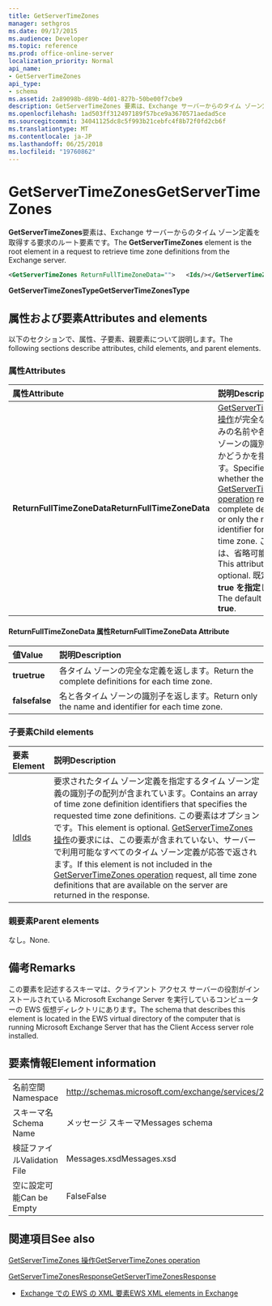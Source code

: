 ```yaml
---
title: GetServerTimeZones
manager: sethgros
ms.date: 09/17/2015
ms.audience: Developer
ms.topic: reference
ms.prod: office-online-server
localization_priority: Normal
api_name:
- GetServerTimeZones
api_type:
- schema
ms.assetid: 2a89098b-d89b-4d01-827b-50be00f7cbe9
description: GetServerTimeZones 要素は、Exchange サーバーからのタイム ゾーン定義を取得する要求のルート要素です。
ms.openlocfilehash: 1ad503ff312497189f57bce9a3670571aedad5ce
ms.sourcegitcommit: 34041125dc8c5f993b21cebfc4f8b72f0fd2cb6f
ms.translationtype: MT
ms.contentlocale: ja-JP
ms.lasthandoff: 06/25/2018
ms.locfileid: "19760862"
---
```

# <a name="getservertimezones"></a><span data-ttu-id="ab9c8-103">GetServerTimeZones</span><span class="sxs-lookup"><span data-stu-id="ab9c8-103">GetServerTimeZones</span></span>

<span data-ttu-id="ab9c8-104">**GetServerTimeZones**要素は、Exchange サーバーからのタイム ゾーン定義を取得する要求のルート要素です。</span><span class="sxs-lookup"><span data-stu-id="ab9c8-104">The **GetServerTimeZones** element is the root element in a request to retrieve time zone definitions from the Exchange server.</span></span> 
  
```xml
<GetServerTimeZones ReturnFullTimeZoneData="">   <Ids/></GetServerTimeZones>
```

 <span data-ttu-id="ab9c8-105">**GetServerTimeZonesType**</span><span class="sxs-lookup"><span data-stu-id="ab9c8-105">**GetServerTimeZonesType**</span></span>
## <a name="attributes-and-elements"></a><span data-ttu-id="ab9c8-106">属性および要素</span><span class="sxs-lookup"><span data-stu-id="ab9c8-106">Attributes and elements</span></span>

<span data-ttu-id="ab9c8-107">以下のセクションで、属性、子要素、親要素について説明します。</span><span class="sxs-lookup"><span data-stu-id="ab9c8-107">The following sections describe attributes, child elements, and parent elements.</span></span>
  
### <a name="attributes"></a><span data-ttu-id="ab9c8-108">属性</span><span class="sxs-lookup"><span data-stu-id="ab9c8-108">Attributes</span></span>

|<span data-ttu-id="ab9c8-109">**属性**</span><span class="sxs-lookup"><span data-stu-id="ab9c8-109">**Attribute**</span></span>|<span data-ttu-id="ab9c8-110">**説明**</span><span class="sxs-lookup"><span data-stu-id="ab9c8-110">**Description**</span></span>|
|:-----|:-----|
|<span data-ttu-id="ab9c8-111">**ReturnFullTimeZoneData**</span><span class="sxs-lookup"><span data-stu-id="ab9c8-111">**ReturnFullTimeZoneData**</span></span> <br/> |<span data-ttu-id="ab9c8-112">[GetServerTimeZones 操作](getservertimezones-operation.md)が完全な定義のみの名前や各タイム ゾーンの識別子を返すかどうかを指定します。</span><span class="sxs-lookup"><span data-stu-id="ab9c8-112">Specifies whether the [GetServerTimeZones operation](getservertimezones-operation.md) returns the complete definition or only the name and identifier for each time zone.</span></span> <span data-ttu-id="ab9c8-113">この属性は、省略可能です。</span><span class="sxs-lookup"><span data-stu-id="ab9c8-113">This attribute is optional.</span></span> <span data-ttu-id="ab9c8-114">既定値は、 **true を指定**します。</span><span class="sxs-lookup"><span data-stu-id="ab9c8-114">The default value is **true**.</span></span>  <br/> |
   
#### <a name="returnfulltimezonedata-attribute"></a><span data-ttu-id="ab9c8-115">ReturnFullTimeZoneData 属性</span><span class="sxs-lookup"><span data-stu-id="ab9c8-115">ReturnFullTimeZoneData Attribute</span></span>

|<span data-ttu-id="ab9c8-116">**値**</span><span class="sxs-lookup"><span data-stu-id="ab9c8-116">**Value**</span></span>|<span data-ttu-id="ab9c8-117">**説明**</span><span class="sxs-lookup"><span data-stu-id="ab9c8-117">**Description**</span></span>|
|:-----|:-----|
|<span data-ttu-id="ab9c8-118">**true**</span><span class="sxs-lookup"><span data-stu-id="ab9c8-118">**true**</span></span> <br/> |<span data-ttu-id="ab9c8-119">各タイム ゾーンの完全な定義を返します。</span><span class="sxs-lookup"><span data-stu-id="ab9c8-119">Return the complete definitions for each time zone.</span></span>  <br/> |
|<span data-ttu-id="ab9c8-120">**false**</span><span class="sxs-lookup"><span data-stu-id="ab9c8-120">**false**</span></span> <br/> |<span data-ttu-id="ab9c8-121">名と各タイム ゾーンの識別子を返します。</span><span class="sxs-lookup"><span data-stu-id="ab9c8-121">Return only the name and identifier for each time zone.</span></span>  <br/> |
   
### <a name="child-elements"></a><span data-ttu-id="ab9c8-122">子要素</span><span class="sxs-lookup"><span data-stu-id="ab9c8-122">Child elements</span></span>

|<span data-ttu-id="ab9c8-123">**要素**</span><span class="sxs-lookup"><span data-stu-id="ab9c8-123">**Element**</span></span>|<span data-ttu-id="ab9c8-124">**説明**</span><span class="sxs-lookup"><span data-stu-id="ab9c8-124">**Description**</span></span>|
|:-----|:-----|
|[<span data-ttu-id="ab9c8-125">Id</span><span class="sxs-lookup"><span data-stu-id="ab9c8-125">Ids</span></span>](ids.md) <br/> |<span data-ttu-id="ab9c8-126">要求されたタイム ゾーン定義を指定するタイム ゾーン定義の識別子の配列が含まれています。</span><span class="sxs-lookup"><span data-stu-id="ab9c8-126">Contains an array of time zone definition identifiers that specifies the requested time zone definitions.</span></span> <span data-ttu-id="ab9c8-127">この要素はオプションです。</span><span class="sxs-lookup"><span data-stu-id="ab9c8-127">This element is optional.</span></span> <span data-ttu-id="ab9c8-128">[GetServerTimeZones 操作](getservertimezones-operation.md)の要求には、この要素が含まれていない、サーバーで利用可能なすべてのタイム ゾーン定義が応答で返されます。</span><span class="sxs-lookup"><span data-stu-id="ab9c8-128">If this element is not included in the [GetServerTimeZones operation](getservertimezones-operation.md) request, all time zone definitions that are available on the server are returned in the response.</span></span>  <br/> |
   
### <a name="parent-elements"></a><span data-ttu-id="ab9c8-129">親要素</span><span class="sxs-lookup"><span data-stu-id="ab9c8-129">Parent elements</span></span>

<span data-ttu-id="ab9c8-130">なし。</span><span class="sxs-lookup"><span data-stu-id="ab9c8-130">None.</span></span>
  
## <a name="remarks"></a><span data-ttu-id="ab9c8-131">備考</span><span class="sxs-lookup"><span data-stu-id="ab9c8-131">Remarks</span></span>

<span data-ttu-id="ab9c8-132">この要素を記述するスキーマは、クライアント アクセス サーバーの役割がインストールされている Microsoft Exchange Server を実行しているコンピューターの EWS 仮想ディレクトリにあります。</span><span class="sxs-lookup"><span data-stu-id="ab9c8-132">The schema that describes this element is located in the EWS virtual directory of the computer that is running Microsoft Exchange Server that has the Client Access server role installed.</span></span>
  
## <a name="element-information"></a><span data-ttu-id="ab9c8-133">要素情報</span><span class="sxs-lookup"><span data-stu-id="ab9c8-133">Element information</span></span>

|||
|:-----|:-----|
|<span data-ttu-id="ab9c8-134">名前空間</span><span class="sxs-lookup"><span data-stu-id="ab9c8-134">Namespace</span></span>  <br/> |http://schemas.microsoft.com/exchange/services/2006/messages  <br/> |
|<span data-ttu-id="ab9c8-135">スキーマ名</span><span class="sxs-lookup"><span data-stu-id="ab9c8-135">Schema Name</span></span>  <br/> |<span data-ttu-id="ab9c8-136">メッセージ スキーマ</span><span class="sxs-lookup"><span data-stu-id="ab9c8-136">Messages schema</span></span>  <br/> |
|<span data-ttu-id="ab9c8-137">検証ファイル</span><span class="sxs-lookup"><span data-stu-id="ab9c8-137">Validation File</span></span>  <br/> |<span data-ttu-id="ab9c8-138">Messages.xsd</span><span class="sxs-lookup"><span data-stu-id="ab9c8-138">Messages.xsd</span></span>  <br/> |
|<span data-ttu-id="ab9c8-139">空に設定可能</span><span class="sxs-lookup"><span data-stu-id="ab9c8-139">Can be Empty</span></span>  <br/> |<span data-ttu-id="ab9c8-140">False</span><span class="sxs-lookup"><span data-stu-id="ab9c8-140">False</span></span>  <br/> |
   
## <a name="see-also"></a><span data-ttu-id="ab9c8-141">関連項目</span><span class="sxs-lookup"><span data-stu-id="ab9c8-141">See also</span></span>



[<span data-ttu-id="ab9c8-142">GetServerTimeZones 操作</span><span class="sxs-lookup"><span data-stu-id="ab9c8-142">GetServerTimeZones operation</span></span>](getservertimezones-operation.md)
  
[<span data-ttu-id="ab9c8-143">GetServerTimeZonesResponse</span><span class="sxs-lookup"><span data-stu-id="ab9c8-143">GetServerTimeZonesResponse</span></span>](getservertimezonesresponse.md)


- [<span data-ttu-id="ab9c8-144">Exchange での EWS の XML 要素</span><span class="sxs-lookup"><span data-stu-id="ab9c8-144">EWS XML elements in Exchange</span></span>](ews-xml-elements-in-exchange.md)

